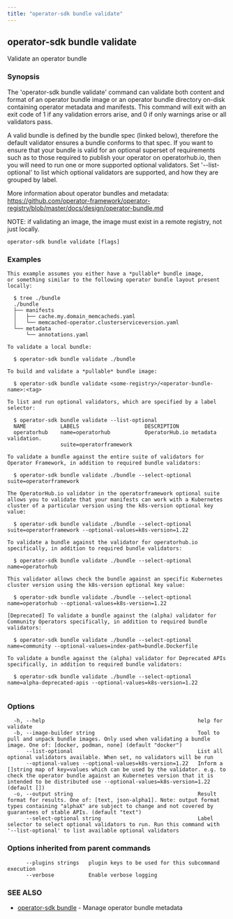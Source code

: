 ```yaml
---
title: "operator-sdk bundle validate"
---
```

## operator-sdk bundle validate

Validate an operator bundle

### Synopsis

The 'operator-sdk bundle validate' command can validate both content and format of an operator bundle
image or an operator bundle directory on-disk containing operator metadata and manifests. This command will exit
with an exit code of 1 if any validation errors arise, and 0 if only warnings arise or all validators pass.

A valid bundle is defined by the bundle spec (linked below), therefore the default validator ensures a bundle conforms to
that spec. If you want to ensure that your bundle is valid for an optional superset of requirements such as to those
required to publish your operator on operatorhub.io, then you will need to run one or more supported optional validators.
Set '--list-optional' to list which optional validators are supported, and how they are grouped by label.

More information about operator bundles and metadata:
https://github.com/operator-framework/operator-registry/blob/master/docs/design/operator-bundle.md

NOTE: if validating an image, the image must exist in a remote registry, not just locally.


```
operator-sdk bundle validate [flags]
```

### Examples

```
This example assumes you either have a *pullable* bundle image,
or something similar to the following operator bundle layout present locally:

  $ tree ./bundle
  ./bundle
  ├── manifests
  │   ├── cache.my.domain_memcacheds.yaml
  │   └── memcached-operator.clusterserviceversion.yaml
  └── metadata
      └── annotations.yaml

To validate a local bundle:

  $ operator-sdk bundle validate ./bundle

To build and validate a *pullable* bundle image:

  $ operator-sdk bundle validate <some-registry>/<operator-bundle-name>:<tag>

To list and run optional validators, which are specified by a label selector:

  $ operator-sdk bundle validate --list-optional
  NAME           LABELS                     DESCRIPTION
  operatorhub    name=operatorhub           OperatorHub.io metadata validation.
                 suite=operatorframework

To validate a bundle against the entire suite of validators for Operator Framework, in addition to required bundle validators:

  $ operator-sdk bundle validate ./bundle --select-optional suite=operatorframework

The OperatorHub.io validator in the operatorframework optional suite allows you to validate that your manifests can work with a Kubernetes cluster of a particular version using the k8s-version optional key value:

  $ operator-sdk bundle validate ./bundle --select-optional suite=operatorframework --optional-values=k8s-version=1.22

To validate a bundle against the validator for operatorhub.io specifically, in addition to required bundle validators:

  $ operator-sdk bundle validate ./bundle --select-optional name=operatorhub

This validator allows check the bundle against an specific Kubernetes cluster version using the k8s-version optional key value:

  $ operator-sdk bundle validate ./bundle --select-optional name=operatorhub --optional-values=k8s-version=1.22

[Deprecated] To validate a bundle against the (alpha) validator for Community Operators specifically, in addition to required bundle validators:

  $ operator-sdk bundle validate ./bundle --select-optional name=community --optional-values=index-path=bundle.Dockerfile
	
To validate a bundle against the (alpha) validator for Deprecated APIs specifically, in addition to required bundle validators:

  $ operator-sdk bundle validate ./bundle --select-optional name=alpha-deprecated-apis --optional-values=k8s-version=1.22	
	
```

### Options

```
  -h, --help                                                 help for validate
  -b, --image-builder string                                 Tool to pull and unpack bundle images. Only used when validating a bundle image. One of: [docker, podman, none] (default "docker")
      --list-optional                                        List all optional validators available. When set, no validators will be run
      --optional-values --optional-values=k8s-version=1.22   Inform a []string map of key=values which can be used by the validator. e.g. to check the operator bundle against an Kubernetes version that it is intended to be distributed use --optional-values=k8s-version=1.22 (default [])
  -o, --output string                                        Result format for results. One of: [text, json-alpha1]. Note: output format types containing "alphaX" are subject to change and not covered by guarantees of stable APIs. (default "text")
      --select-optional string                               Label selector to select optional validators to run. Run this command with '--list-optional' to list available optional validators
```

### Options inherited from parent commands

```
      --plugins strings   plugin keys to be used for this subcommand execution
      --verbose           Enable verbose logging
```

### SEE ALSO

* [operator-sdk bundle](../operator-sdk_bundle)	 - Manage operator bundle metadata

